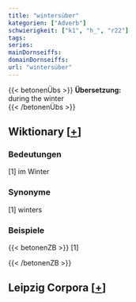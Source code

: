 ```yaml
---
title: "wintersüber"
kategorien: ["Adverb"]
schwierigkeit: ["k1", "h_", "r22"]
tags:
series:
mainDornseiffs:
domainDornseiffs:
url: "wintersüber"
---
```


{{< betonenÜbs >}}
**Übersetzung:**  
during the winter  
{{< /betonenÜbs >}}

## Wiktionary [[+](https://de.wiktionary.org/wiki/wintersüber)]

### Bedeutungen
[1] im Winter  

### Synonyme
[1] winters  

### Beispiele
{{< betonenZB >}}
[1]  

{{< /betonenZB >}}

## Leipzig Corpora [[+](https://corpora.uni-leipzig.de/en/res?word=wintersüber&corpusId=deu_newscrawl-public_2018)]


